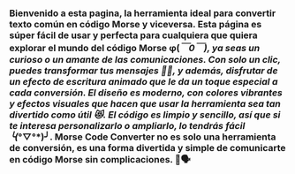 ### Bienvenido a esta pagina, la herramienta ideal para convertir texto común en código Morse y viceversa. Esta página es súper fácil de usar y perfecta para cualquiera que quiera explorar el mundo del código Morse φ(*￣0￣), ya seas un curioso o un amante de las comunicaciones. Con solo un clic, puedes transformar tus mensajes 😶‍🌫️, y además, disfrutar de un efecto de escritura animado que le da un toque especial a cada conversión. El diseño es moderno, con colores vibrantes y efectos visuales que hacen que usar la herramienta sea tan divertido como útil 😻. El código es limpio y sencillo, así que si te interesa personalizarlo o ampliarlo, lo tendrás fácil ╰(*°▽°*)╯. Morse Code Converter no es solo una herramienta de conversión, es una forma divertida y simple de comunicarte en código Morse sin complicaciones. 🧩🗣️
